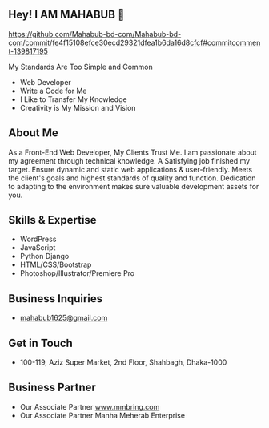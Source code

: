## Hey! I AM MAHABUB 👋

https://github.com/Mahabub-bd-com/Mahabub-bd-com/commit/fe4f15108efce30ecd29321dfea1b6da16d8cfcf#commitcomment-139817195

My Standards Are Too Simple and Common

- Web Developer
- Write a Code for Me
- I Like to Transfer My Knowledge
- Creativity is My Mission and Vision

## About Me
As a Front-End Web Developer, My Clients Trust Me. I am passionate about my agreement through technical knowledge. A Satisfying job finished my target. Ensure dynamic and static web applications & user-friendly. Meets the client's goals and highest standards of quality and function. Dedication to adapting to the environment makes sure valuable development assets for you.

## Skills & Expertise
- WordPress
- JavaScript
- Python Django
- HTML/CSS/Bootstrap
- Photoshop/Illustrator/Premiere Pro

## Business Inquiries
- mahabub1625@gmail.com

## Get in Touch
- 100-119, Aziz Super Market, 2nd Floor, Shahbagh, Dhaka-1000

## Business Partner
- Our Associate Partner www.mmbring.com
- Our Associate Partner Manha Meherab Enterprise



